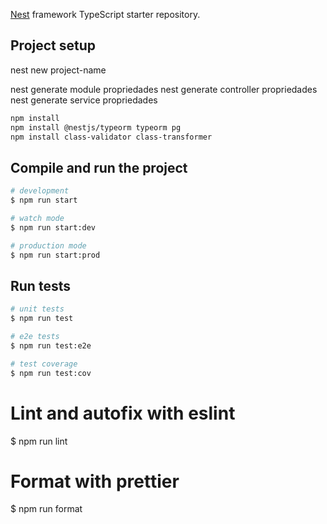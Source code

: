 
[Nest](https://github.com/nestjs/nest) framework TypeScript starter repository.

## Project setup


nest new project-name

nest generate module propriedades
nest generate controller propriedades
nest generate service propriedades

```bash
npm install
npm install @nestjs/typeorm typeorm pg
npm install class-validator class-transformer
```

## Compile and run the project

```bash
# development
$ npm run start

# watch mode
$ npm run start:dev

# production mode
$ npm run start:prod
```

## Run tests

```bash
# unit tests
$ npm run test

# e2e tests
$ npm run test:e2e

# test coverage
$ npm run test:cov
```



# Lint and autofix with eslint
$ npm run lint

# Format with prettier
$ npm run format
